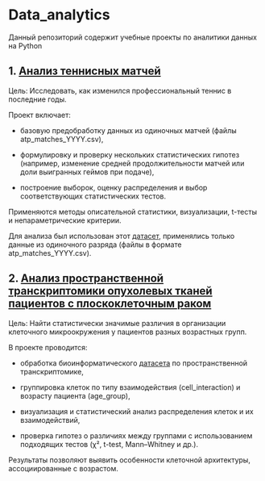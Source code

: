 # Data_analytics
Данный репозиторий содержит учебные проекты по аналитики данных на Python

## 1. [Анализ теннисных матчей](https://github.com/L-Gaysina/Data_analytics/tree/main/tennis_analysis) 
Цель: Исследовать, как изменился профессиональный теннис в последние годы.

Проект включает:

* базовую предобработку данных из одиночных матчей (файлы atp_matches_YYYY.csv),

* формулировку и проверку нескольких статистических гипотез (например, изменение средней продолжительности матчей или доли выигранных геймов при подаче),

* построение выборок, оценку распределения и выбор соответствующих статистических тестов.

Применяются методы описательной статистики, визуализации, t-тесты и непараметрические критерии.

Для анализа был использован этот [датасет](https://github.com/JeffSackmann/tennis_atp), применялись только данные из одиночного разряда (файлы в формате atp_matches_YYYY.csv).

## 2. [Анализ пространственной транскриптомики опухолевых тканей пациентов с плоскоклеточным раком](https://github.com/L-Gaysina/Data_analytics/tree/main/tumor-microenvironment-analysis)
Цель: Найти статистически значимые различия в организации клеточного микроокружения у пациентов разных возрастных групп.

В проекте проводится:

* обработка биоинформатического [датасета](https://lms.skillfactory.ru/asset-v1:SkillFactory+MFTIBIO+SEP2023+type@asset+block@community_dataset.csv) по пространственной транскриптомике,

* группировка клеток по типу взаимодействия (cell_interaction) и возрасту пациента (age_group),

* визуализация и статистический анализ распределения клеток и их взаимодействий,

* проверка гипотез о различиях между группами с использованием подходящих тестов (χ², t-test, Mann–Whitney и др.).

Результаты позволяют выявить особенности клеточной архитектуры, ассоциированные с возрастом.
